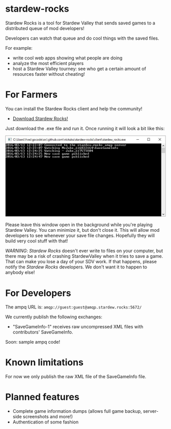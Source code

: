 # stardew-rocks

Stardew Rocks is a tool for Stardew Valley that sends saved games to a distributed queue of mod developers! 

Developers can watch that queue and do cool things with the saved files.

For example:
- write cool web apps showing what people are doing
- analyze the most efficient players
- host a Stardew Valley tourney: see who get a certain amount of resources faster without cheating!

# For Farmers

You can install the Stardew Rocks client and help the community!

 - [Download Stardew Rocks!](https://github.com/nictuku/stardew-rocks/releases/download/v0.3/stardew_rocks.exe)

Just download the .exe file and run it. Once running it will look a bit like this:

![Screenshot](client/screenshot.jpg)

Please leave this window open in the background while you're playing Stardew Valley. You can minimize it, but don't close it. 
This will allow mod developers to see whenever your save file changes. Hopefully they will build very cool stuff with that!


*WARNING*: _Stardew Rocks_ doesn't ever write to files on your computer, but there may be a risk of crashing StardewValley when it tries to save a game. That can make you lose a day of your SDV work. If that happens, please notify the _Stardew Rocks_ developers. We don't want it to happen to anybody else!

# For Developers

The ampq URL is: `amqp://guest:guest@amqp.stardew.rocks:5672/`

We currently publish the following exchanges:

 - "SaveGameInfo-1" receives raw uncompressed XML files with contributors' SaveGameInfo.
 
 Soon: sample ampq code!

# Known limitations

For now we only publish the raw XML file of the SaveGameInfo file. 

# Planned features

- Complete game information dumps (allows full game backup, server-side screenshots and more!)
- Authentication of some fashion
